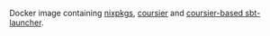 Docker image containing [nixpkgs](https://nixos.org/nixpkgs/manual/), [coursier](https://get-coursier.io/) and [coursier-based sbt-launcher](https://github.com/coursier/sbt-launcher).
